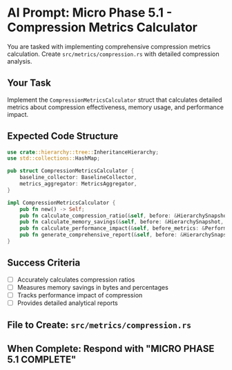 # AI Prompt: Micro Phase 5.1 - Compression Metrics Calculator

You are tasked with implementing comprehensive compression metrics calculation. Create `src/metrics/compression.rs` with detailed compression analysis.

## Your Task
Implement the `CompressionMetricsCalculator` struct that calculates detailed metrics about compression effectiveness, memory usage, and performance impact.

## Expected Code Structure
```rust
use crate::hierarchy::tree::InheritanceHierarchy;
use std::collections::HashMap;

pub struct CompressionMetricsCalculator {
    baseline_collector: BaselineCollector,
    metrics_aggregator: MetricsAggregator,
}

impl CompressionMetricsCalculator {
    pub fn new() -> Self;
    pub fn calculate_compression_ratio(&self, before: &HierarchySnapshot, after: &InheritanceHierarchy) -> f32;
    pub fn calculate_memory_savings(&self, before: &HierarchySnapshot, after: &InheritanceHierarchy) -> MemorySavings;
    pub fn calculate_performance_impact(&self, before_metrics: &PerformanceBaseline, after_metrics: &PerformanceMetrics) -> PerformanceImpact;
    pub fn generate_comprehensive_report(&self, before: &HierarchySnapshot, after: &InheritanceHierarchy) -> CompressionReport;
}
```

## Success Criteria
- [ ] Accurately calculates compression ratios
- [ ] Measures memory savings in bytes and percentages
- [ ] Tracks performance impact of compression
- [ ] Provides detailed analytical reports

## File to Create: `src/metrics/compression.rs`
## When Complete: Respond with "MICRO PHASE 5.1 COMPLETE"